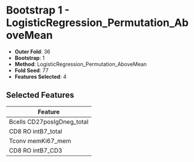# Bootstrap 1 - LogisticRegression_Permutation_AboveMean

- **Outer Fold**: 36
- **Bootstrap**: 1
- **Method**: LogisticRegression_Permutation_AboveMean
- **Fold Seed**: 77
- **Features Selected**: 4

## Selected Features

| Feature |
|---------|
| Bcells CD27posIgDneg_total |
| CD8 RO intB7_total |
| Tconv memKi67_mem |
| CD8 RO intB7_CD3 |
